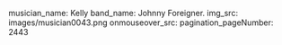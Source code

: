 musician_name: Kelly
band_name: Johnny Foreigner.
img_src: images/musician0043.png
onmouseover_src: 
pagination_pageNumber: 2443
